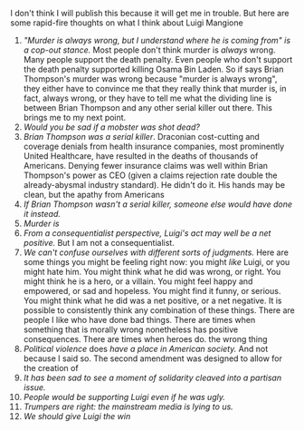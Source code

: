 I don't think I will publish this because it will get me in trouble. But here are some rapid-fire thoughts on what I think about Luigi Mangione

1. *"Murder is always wrong, but I understand where he is coming from" is a cop-out stance.* Most people don't think murder is *always* wrong. Many people support the death penalty. Even people who don't support the death penalty supported killing Osama Bin Laden. So if says Brian Thompson's murder was wrong because "murder is always wrong", they either have to convince me that they really think that murder is, in fact, always wrong, or they have to tell me what the dividing line is between Brian Thompson and any other serial killer out there. This brings me to my next point.
2. *Would you be sad if a mobster was shot dead?* 
3. *Brian Thompson was a serial killer*. Draconian cost-cutting and coverage denials from health insurance companies, most prominently United Healthcare, have resulted in the deaths of thousands of Americans. Denying fewer insurance claims was well within Brian Thompson's power as CEO (given a claims rejection rate double the already-abysmal industry standard). He didn't do it. His hands may be clean, but the apathy from Americans 
4. *If Brian Thompson wasn't a serial killer, someone else would have done it instead.*
5. *Murder is*
6. *From a consequentialist perspective, Luigi's act may well be a net positive.* But I am not a consequentialist.
7. *We can't confuse ourselves with different sorts of judgments.* Here are some things you might be feeling right now: you might *like* Luigi, or you might hate him. You might think what he did was wrong, or right. You might think he is a hero, or a villain. You might feel happy and empowered, or sad and hopeless. You might find it funny, or serious. You might think what he did was a net positive, or a net negative. It is possible to consistently think any combination of these things. There are people I like who have done bad things. There are times when something that is morally wrong nonetheless has positive consequences. There are times when heroes do. the wrong thing 
8. *Political violence* does *have a place in American society.* And not because I said so. The second amendment was designed to allow for the creation of 
9. *It has been sad to see a moment of solidarity cleaved into a partisan issue.*
10. *People would be supporting Luigi even if he was ugly.*
11. *Trumpers are right: the mainstream media is lying to us.*
12. *We should give Luigi the win*